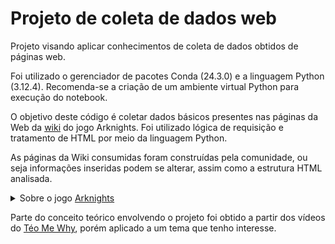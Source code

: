 # Projeto de coleta de dados web

Projeto visando aplicar conhecimentos de coleta de dados obtidos de páginas web.

Foi utilizado o gerenciador de pacotes Conda (24.3.0) e a linguagem Python (3.12.4). Recomenda-se a criação de um ambiente virtual Python para execução do notebook.

O objetivo deste código é coletar dados básicos presentes nas páginas da Web da <a href="https://arknights.fandom.com/wiki/Arknights_Wiki">wiki</a> do jogo Arknights. Foi utilizado lógica de requisição e tratamento de HTML por meio da linguagem Python.

As páginas da Wiki consumidas foram construídas pela comunidade, ou seja informações inseridas podem se alterar, assim como a estrutura HTML analisada.

<details><summary>Sobre o jogo <a href="https://www.arknights.global/">Arknights</a></summary>O jogo citado se trata de um <em>tower defense</em> disponibilizado para plataformas mobile. Há uma coletânea de personagens que podem ser obtidos pelo jogador, semelhante a jogos como Genshin Impact.

O mesmo foi desenvolvido pela empresa chinesa Hypergryph/Yostar.

</details>

Parte do conceito teórico envolvendo o projeto foi obtido a partir dos vídeos do <a href="https://youtu.be/K-bIZt_hSBo?list=PLvlkVRRKOYFSrkOL-Bze-42pTdJIAj0_h">Téo Me Why</a>, porém aplicado a um tema que tenho interesse.
